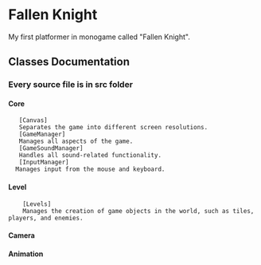 # Fallen Knight

My first platformer in monogame called "Fallen Knight".

## Classes Documentation

### Every source file is in src folder
  ####  Core
       [Canvas]
       Separates the game into different screen resolutions.
       [GameManager]
       Manages all aspects of the game.
       [GameSoundManager]
       Handles all sound-related functionality.
       [InputManager]
      Manages input from the mouse and keyboard.
  ####  Level
        [Levels]
        Manages the creation of game objects in the world, such as tiles, players, and enemies.
  ####  Camera
  ####  Animation
  
  


